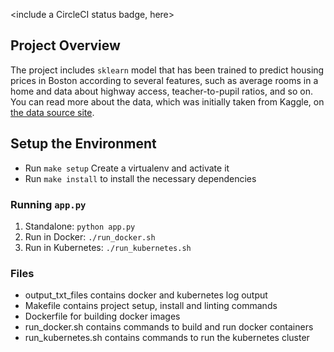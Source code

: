 <include a CircleCI status badge, here>

## Project Overview

The project includes `sklearn` model that has been trained to predict housing prices in Boston according to several features, such as average rooms in a home and data about highway access, teacher-to-pupil ratios, and so on. You can read more about the data, which was initially taken from Kaggle, on [the data source site](https://www.kaggle.com/c/boston-housing).

## Setup the Environment

* Run `make setup` Create a virtualenv and activate it 
* Run `make install` to install the necessary dependencies

### Running `app.py`

1. Standalone:  `python app.py`
2. Run in Docker:  `./run_docker.sh`
3. Run in Kubernetes:  `./run_kubernetes.sh`

### Files

* output_txt_files contains docker and kubernetes log output
* Makefile contains project setup, install and linting commands
* Dockerfile for building docker images
* run_docker.sh contains commands to build and run docker containers
* run_kubernetes.sh contains commands to run the kubernetes cluster
